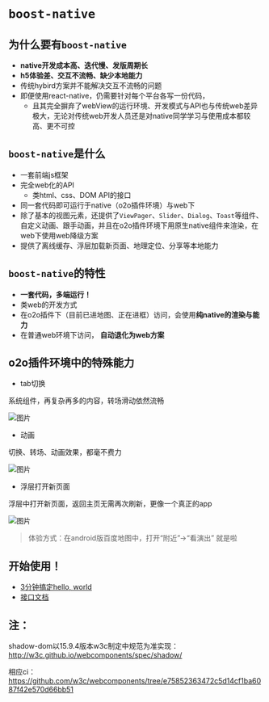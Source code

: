 # `boost-native`

## 为什么要有`boost-native`
* **native开发成本高、迭代慢、发版周期长**
* **h5体验差、交互不流畅、缺少本地能力**
* 传统hybird方案并不能解决交互不流畅的问题
* 即便使用react-native，仍需要针对每个平台各写一份代码，
    * 且其完全摒弃了webView的运行环境、开发模式与API也与传统web差异极大，无论对传统web开发人员还是对native同学学习与使用成本都较高、更不可控

## `boost-native`是什么
* 一套前端js框架
* 完全web化的API
	* 类html、css、DOM API的接口
* 同一套代码即可运行于native（o2o插件环境）与web下
* 除了基本的视图元素，还提供了`ViewPager`、`Slider`、`Dialog`、`Toast`等组件、自定义动画、跟手动画，并且在o2o插件环境下用原生native组件来渲染，在web下使用web降级方案
* 提供了离线缓存、浮层加载新页面、地理定位、分享等本地能力

## `boost-native`的特性
* **一套代码，多端运行！**
* 类web的开发方式
* 在o2o插件下（目前已进地图、正在进框）访问，会使用**纯native的渲染与能力**
* 在普通web环境下访问， **自动退化为web方案**

## o2o插件环境中的特殊能力
* tab切换

系统组件，再复杂再多的内容，转场滑动依然流畅

![图片](http://bos.nj.bpc.baidu.com/v1/agroup/0349836bd08113426ba53d6cec86d6766f91e8a3)

* 动画

切换、转场、动画效果，都毫不费力

![图片](http://bos.nj.bpc.baidu.com/v1/agroup/a58526020192990698ce8705f842da5db26793e6)

* 浮层打开新页面

浮层中打开新页面，返回主页无需再次刷新，更像一个真正的app

![图片](http://bos.nj.bpc.baidu.com/v1/agroup/23586ff810ca044e76a11bdf0b685bd9632259ff)

>体验方式：在android版百度地图中，打开“附近”->“看演出” 就是啦

## 开始使用！
* [3分钟搞定hello, world](http://gitlab.baidu.com/zhida/boost-native/wikis/hello-world)
* [接口文档](http://gitlab.baidu.com/zhida/boost-native/wikis/api)

## 注：
shadow-dom以15.9.4版本w3c制定中规范为准实现：http://w3c.github.io/webcomponents/spec/shadow/

相应ci：https://github.com/w3c/webcomponents/tree/e75852363472c5d14cf1ba6087f42e570d66bb51
